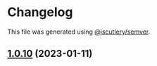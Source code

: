 # Changelog

This file was generated using [@jscutlery/semver](https://github.com/jscutlery/semver).

## [1.0.10](https://github.com/rudderlabs/rudder-sdk-react-native/compare/rudder-integration-firebase-react-native-1.0.9...rudder-integration-firebase-react-native-1.0.10) (2023-01-11)
